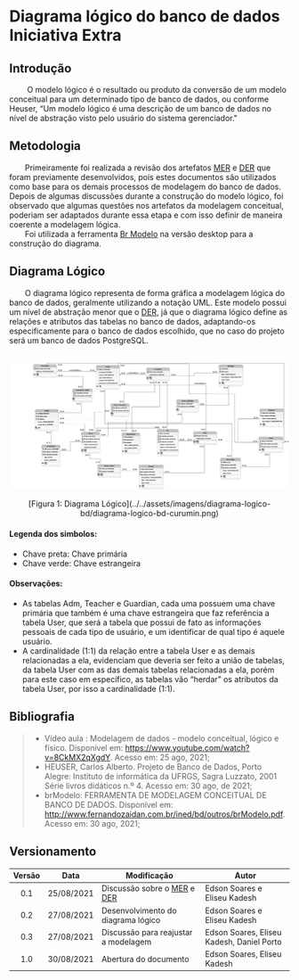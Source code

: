 # Diagrama lógico do banco de dados <br> <span class="rotulo-extra">Iniciativa Extra</span>

## Introdução
&emsp;&emsp; O modelo lógico é o resultado ou produto da conversão de um modelo conceitual para um determinado tipo de banco de dados, ou conforme Heuser, “Um modelo lógico é uma descrição de um banco de dados no nível de abstração visto pelo usuário do sistema gerenciador."

## Metodologia
&emsp;&emsp;Primeiramente foi realizada a revisão dos artefatos [MER](../modelagem-estatica/MER.md) e [DER](../modelagem-estatica/DER.md) que foram previamente desenvolvidos, pois estes documentos são utilizados como base para os demais processos de modelagem do banco de dados.
Depois de algumas discussões durante a construção do modelo lógico, foi observado que algumas questões nos artefatos da modelagem conceitual, poderiam ser adaptados durante essa etapa e com isso definir de maneira coerente a modelagem lógica.<br>
&emsp;&emsp;Foi utilizada a ferramenta [Br Modelo](http://www.sis4.com/brmodelo/) na versão desktop para a construção do diagrama.

## Diagrama Lógico
&emsp;&emsp;O diagrama lógico representa de forma gráfica a modelagem lógica do banco de dados, geralmente utilizando a notação UML. Este modelo possui um nível de abstração menor que o [DER](../modelagem-estatica/DER.md), já que o diagrama lógico define as relações e atributos das tabelas no banco de dados, adaptando-os especificamente para o banco de dados escolhido,  que no caso do projeto será um banco de dados PostgreSQL.

&emsp;&emsp;
![foto](../../assets/imagens/diagrama-logico-bd/diagrama-logico-bd-curumin.png)
<center>[Figura 1: Diagrama Lógico](../../assets/imagens/diagrama-logico-bd/diagrama-logico-bd-curumin.png)</center>

#### **Legenda dos simbolos**:<br>
- Chave preta: Chave primária
- Chave verde: Chave estrangeira



#### **Observações**:<br>
- As tabelas Adm, Teacher e Guardian, cada uma possuem uma chave primária que também é uma chave estrangeira que faz referência a tabela User, que será a tabela que possui de fato as informações pessoais de cada tipo de usuário, e um identificar de qual tipo é aquele usuário.
- A cardinalidade (1:1) da relação entre a tabela User e as demais relacionadas a ela, evidenciam que deveria ser feito a união de tabelas, da tabela User com as das demais tabelas relacionadas a ela, porém para este caso em específico, as tabelas vão “herdar” os atributos da tabela User, por isso a cardinalidade (1:1).


## Bibliografia
> - Vídeo aula : Modelagem de dados - modelo conceitual, lógico e físico. Disponível em: <https://www.youtube.com/watch?v=8CkMX2qXgdY>. Acesso em: 25 ago, 2021;
> - HEUSER, Carlos Alberto. Projeto de Banco de Dados, Porto Alegre: Instituto de informática da UFRGS, Sagra Luzzato, 2001 Série livros didáticos n.º 4. Acesso em: 30 ago, de 2021;
> - brModelo: FERRAMENTA DE MODELAGEM CONCEITUAL DE BANCO DE DADOS. Disponível em:
<http://www.fernandozaidan.com.br/ined/bd/outros/brModelo.pdf>. Acesso em: 30 ago, 2021;


## Versionamento
| Versão | Data | Modificação | Autor |
| :-: | -- | -- | -- |
| 0.1 | 25/08/2021 | Discussão sobre o [MER](../modelagem-estatica/MER.md) e [DER](../modelagem-estatica/DER.md) | Edson Soares e Eliseu Kadesh |
| 0.2 | 27/08/2021 | Desenvolvimento do diagrama lógico | Edson Soares e Eliseu Kadesh |
| 0.3 | 27/08/2021 | Discussão para reajustar a modelagem | Edson Soares, Eliseu Kadesh, Daniel Porto |
| 1.0 | 30/08/2021 | Abertura do documento | Edson Soares, Eliseu Kadesh |